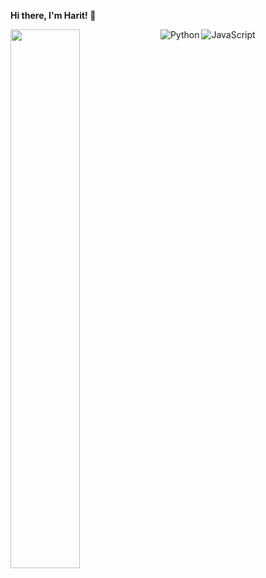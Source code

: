 
**Hi there, I'm Harit! 👋**



<img align="left" width="47%" src="https://github-readme-stats.vercel.app/api?username=purpleandnine&show_icons=true&theme=radical" />


<img align="left" alt="Python" src="https://img.shields.io/badge/python-3670A0?style=for-the-badge&logo=python&logoColor=ffdd54"/>



<img align="left" alt="JavaScript" src="https://img.shields.io/badge/sqlite-%2307405e.svg?style=for-the-badge&logo=sqlite&logoColor=white"/>
